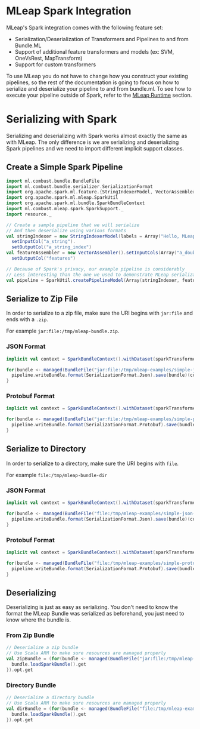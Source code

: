 # MLeap Spark Integration

MLeap's Spark integration comes with the following feature set:
* Serialization/Deserialization of Transformers and Pipelines to and from Bundle.ML
* Support of additional feature transformers and models (ex: SVM, OneVsRest, MapTransform)
* Support for custom transformers

To use MLeap you do not have to change how you construct your existing pipelines, so the rest of the documentation is going to focus on how to serialize and deserialize your pipeline to and from bundle.ml.
To see how to execute your pipeline outside of Spark, refer to the [MLeap Runtime](../mleap-runtime/index.md) section.

# Serializing with Spark

Serializing and deserializing with Spark works almost exactly the same
as with MLeap. The only difference is we are serializing and
deserializing Spark pipelines and we need to import different implicit
support classes.

## Create a Simple Spark Pipeline

```scala
import ml.combust.bundle.BundleFile
import ml.combust.bundle.serializer.SerializationFormat
import org.apache.spark.ml.feature.{StringIndexerModel, VectorAssembler}
import org.apache.spark.ml.mleap.SparkUtil
import org.apache.spark.ml.bundle.SparkBundleContext
import ml.combust.mleap.spark.SparkSupport._
import resource._

// Create a sample pipeline that we will serialize
// And then deserialize using various formats
val stringIndexer = new StringIndexerModel(labels = Array("Hello, MLeap!", "Another row")).
  setInputCol("a_string").
  setOutputCol("a_string_index")
val featureAssembler = new VectorAssembler().setInputCols(Array("a_double")).
  setOutputCol("features")

// Because of Spark's privacy, our example pipeline is considerably
// Less interesting than the one we used to demonstrate MLeap serialization
val pipeline = SparkUtil.createPipelineModel(Array(stringIndexer, featureAssembler))
```

## Serialize to Zip File

In order to serialize to a zip file, make sure the URI begins with
`jar:file` and ends with a `.zip`.

For example
`jar:file:/tmp/mleap-bundle.zip`.

### JSON Format

```scala
implicit val context = SparkBundleContext().withDataset(sparkTransformed)

for(bundle <- managed(BundleFile("jar:file:/tmp/mleap-examples/simple-json.zip"))) {
  pipeline.writeBundle.format(SerializationFormat.Json).save(bundle)(context)
}
```

### Protobuf Format

```scala
implicit val context = SparkBundleContext().withDataset(sparkTransformed)

for(bundle <- managed(BundleFile("jar:file:/tmp/mleap-examples/simple-protobuf.zip"))) {
  pipeline.writeBundle.format(SerializationFormat.Protobuf).save(bundle)(context)
}
```

## Serialize to Directory

In order to serialize to a directory, make sure the URI begins with
`file`.

For example `file:/tmp/mleap-bundle-dir`

### JSON Format

```scala
implicit val context = SparkBundleContext().withDataset(sparkTransformed)

for(bundle <- managed(BundleFile("file:/tmp/mleap-examples/simple-json-dir"))) {
  pipeline.writeBundle.format(SerializationFormat.Json).save(bundle)(context)
}
```

### Protobuf Format

```scala
implicit val context = SparkBundleContext().withDataset(sparkTransformed)

for(bundle <- managed(BundleFile("file:/tmp/mleap-examples/simple-protobuf-dir"))) {
  pipeline.writeBundle.format(SerializationFormat.Protobuf).save(bundle)(context)
}
```

## Deserializing

Deserializing is just as easy as serializing. You don't need to know the
format the MLeap Bundle was serialized as beforehand, you just need to
know where the bundle is.

### From Zip Bundle

```scala
// Deserialize a zip bundle
// Use Scala ARM to make sure resources are managed properly
val zipBundle = (for(bundle <- managed(BundleFile("jar:file:/tmp/mleap-examples/simple-json.zip"))) yield {
  bundle.loadSparkBundle().get
}).opt.get
```

### Directory Bundle

```scala
// Deserialize a directory bundle
// Use Scala ARM to make sure resources are managed properly
val dirBundle = (for(bundle <- managed(BundleFile("file:/tmp/mleap-examples/simple-json-dir"))) yield {
  bundle.loadSparkBundle().get
}).opt.get
```
